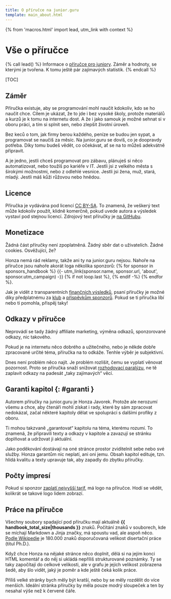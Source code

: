 ```yaml
---
title: O příručce na junior.guru
template: main_about.html
---
```


{% from 'macros.html' import lead, utm_link with context %}

# Vše o příručce

{% call lead() %}
Informace o [příručce pro juniory](../handbook/index.md). Záměr a hodnoty, se kterými je tvořena. K tomu ještě pár zajímavých statistik.
{% endcall %}

[TOC]

## Záměr

Příručka existuje, aby se programování mohl naučit kdokoliv, kdo se ho naučit chce.
Cílem je ukázat, že to jde i bez vysoké školy, protože materiálů a kurzů je k tomu na internetu dost.
A že i jako samouk je možné sehnat si v oboru práci, a tím si splnit sen, nebo zlepšit životní úroveň.

Bez keců o tom, jak firmy berou každého, peníze se budou jen sypat, a programovat se naučíš za měsíc.
Na junior.guru se dovíš, co je doopravdy potřeba.
Díky tomu budeš vědět, co očekávat, ať se na to můžeš adekvátně připravit.

A je jedno, jestli chceš programovat pro zábavu, plánuješ si něco automatizovat, nebo toužíš po kariéře v IT.
Jestli jsi z velkého města s širokými možnostmi, nebo z odlehlé vesnice.
Jestli jsi žena, muž, stará, mladý.
Jestli máš kůži růžovou nebo hnědou.

## Licence

Příručka je vydávána pod licencí [CC BY-SA](https://creativecommons.org/licenses/by-sa/4.0/deed.cs).
To znamená, že veškerý text může kdokoliv použít, klidně komerčně, pokud uvede autora a výsledek vystaví pod stejnou licencí.
Zdrojový text příručky je [na GitHubu](https://github.com/juniorguru/junior.guru/tree/main/jg/coop/web/docs/handbook).

## Monetizace

Žádná část příručky není zpoplatněná.
Žádný sběr dat o uživatelích.
Žádné cookies.
Osvěžující, že?

Honza nemá rád reklamy, takže ani ty na junior.guru nejsou.
Nahoře na příručce jsou nahoře akorát loga několika sponzorů:
{% for sponsor in sponsors_handbook %}
  {{- utm_link(sponsor.name, sponsor.url, 'about', sponsor.utm_campaign) -}}
  {% if not loop.last %}, {% endif -%}
{% endfor %}.

Jak je vidět z transparentních [finančních výsledků](./finances.md), psaní příručky je možné díky předplatnému za [klub](../club.md) a [příspěvkům sponzorů](../love.jinja).
Pokud se ti příručka líbí nebo ti pomohla, přispěj taky!

## Odkazy v příručce

Neprovádí se tady žádný affiliate marketing, výměna odkazů, sponzorované odkazy, nic takového.

Pokud je na internetu něco dobrého a užitečného, nebo je někde dobře zpracované určité téma, příručka na to odkáže.
Tenhle výběr je subjektivní.

Dnes není problém něco najít. Je problém rozlišit, čemu se vyplatí věnovat pozornost.
Proto se příručka snaží snižovat [rozhodovací paralýzu](https://cs.wikipedia.org/wiki/Rozhodovac%C3%AD_paral%C3%BDza), ne tě zaplavit odkazy na padesát „taky zajímavých“ věcí.

## Garanti kapitol  {: #garanti }

Autorem příručky na junior.guru je Honza Javorek.
Protože ale nerozumí všemu a chce, aby čtenáři mohli získat i rady, které by sám zpracovat nedokázal, začal některé kapitoly dělat ve spolupráci s dalšími profíky z oboru.

Ti mohou takzvaně „garantovat“ kapitolu na téma, kterému rozumí.
To znamená, že připravili texty a odkazy v kapitole a zavazují se stránku doplňovat a udržovat ji aktuální.

Jako poděkování dostávají na oné stránce prostor zviditelnit sebe nebo své služby.
Honza garantům nic neplatí, ani oni jemu.
Obsah kapitol edituje, tzn. hlídá kvalitu a texty upravuje tak, aby zapadly do zbytku příručky.

## Počty impresí

Pokud si sponzor [zaplatí nejvyšší tarif](../love.jinja), má logo na příručce.
Hodí se vědět, kolikrát se takové logo lidem zobrazí.

<figure class="figure"><div class="chart-figure"><canvas
    class="chart" width="400" height="230"
    data-chart-type="bar"
    data-chart="{{ {
        'labels': {
            'home': 'úvodní stránka',
            'courses': 'katalog kurzů',
            'handbook': 'příručka',
        }|mapping(charts.logo_impressions_breakdown.keys()),
        'datasets': [
            {
                'label': 'průměrný počet impresí měsíčně',
                'data': charts.logo_impressions_breakdown.values()|list,
                'backgroundColor': '#1755d1',
            },
        ],
    }|tojson|forceescape }}"
    data-chart-options="{{ {
        'interaction': {'mode': 'index'},
        'scales': {'y': {'beginAtZero': true}},
    }|tojson|forceescape }}"></canvas></div></figure>

## Práce na příručce

Všechny soubory spadající pod příručku mají aktuálně **{{ handbook_total_size|thousands }}** znaků.
Počítání znaků v souborech, kde se míchají Markdown a Jinja značky, má spoustu vad, ale aspoň něco.
[Podle Wikipedie](https://cs.wikipedia.org/wiki/Diplomov%C3%A1_pr%C3%A1ce) je 180.000 znaků doporučovaná velikost disertační práce (titul Ph.D.).

Když chce Honza na nějaké stránce něco doplnit, dělá si na jejím konci HTML komentář a do něj si ukládá nepříliš strukturované poznámky.
Ty se taky započítají do celkové velikosti, ale v grafu je jejich velikost zobrazena šedě, aby šlo vidět, jaký je poměr a kde ještě čeká kolik práce.

Příliš velké stránky bych měly být kratší, nebo by se měly rozdělit do více menších.
Ideální stránka příručky by měla pouze modrý sloupeček a ten by nesahal výše než k červené čáře.

<div class="chart-scroll"><div class="chart-container"><canvas
    class="chart" width="400" height="500"
    data-chart-type="bar"
    data-chart="{{ {
        'labels': charts.handbook_labels,
        'datasets': [
            {
                'axis': 'y',
                'label': 'znaků TODO',
                'data': charts.handbook_notes,
                'backgroundColor': '#a9a9a9',
            },
            {
                'axis': 'y',
                'label': 'znaků obsahu',
                'data': charts.handbook,
                'backgroundColor': '#1755d1',
            },
        ],
    }|tojson|forceescape }}"
    data-chart-options="{{ {
        'indexAxis': 'y',
        'interaction': {'mode': 'index'},
        'scales': {'y': {'stacked': true}},
        'plugins': {
            'annotation': {
                'common': {'drawTime': 'beforeDatasetsDraw'},
                'annotations': {
                    'threshold': {
                        'value': 20000,
                        'scaleID': 'x',
                        'type': 'line',
                        'borderColor': '#dc3545',
                        'borderWidth': 1,
                    }
                },
            }
        },
    }|tojson|forceescape }}"
    data-chart-milestones-offset-ptc="0"></canvas></div></div>
